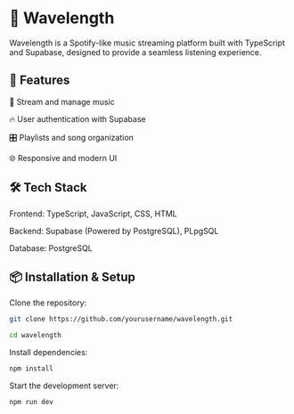 # 🎵 **Wavelength**


Wavelength is a Spotify-like music streaming platform built with TypeScript and Supabase, designed to provide a seamless listening experience.

## 🚀 **Features**
🎼 Stream and manage music

🔥 User authentication with Supabase

🎛️ Playlists and song organization

🌐 Responsive and modern UI


## 🛠  **Tech Stack**
Frontend: TypeScript, JavaScript, CSS, HTML

Backend: Supabase (Powered by PostgreSQL), PLpgSQL

Database: PostgreSQL

## 📦 **Installation & Setup**


Clone the repository:
```sh
git clone https://github.com/yourusername/wavelength.git
```
```sh
cd wavelength
```
Install dependencies:
```sh
npm install
```
Start the development server:
```sh
npm run dev
```
